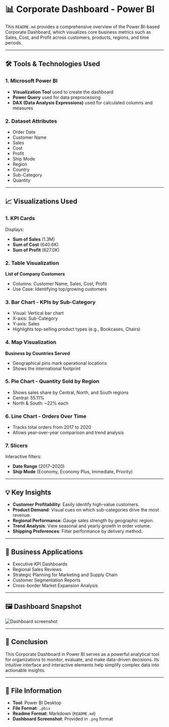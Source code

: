 
# 📊 Corporate Dashboard - Power BI

This `README.md` provides a comprehensive overview of the Power BI-based Corporate Dashboard, which visualizes core business metrics such as Sales, Cost, and Profit across customers, products, regions, and time periods.

---

## 🛠 Tools & Technologies Used

### 1. Microsoft Power BI
- **Visualization Tool** used to create the dashboard
- **Power Query** used for data preprocessing
- **DAX (Data Analysis Expressions)** used for calculated columns and measures

### 2. Dataset Attributes
- Order Date
- Customer Name
- Sales
- Cost
- Profit
- Ship Mode
- Region
- Country
- Sub-Category
- Quantity

---

## 📈 Visualizations Used

### 1. KPI Cards
Displays:
- **Sum of Sales** (1.3M)
- **Sum of Cost** (640.6K)
- **Sum of Profit** (627.0K)

### 2. Table Visualization
**List of Company Customers**
- Columns: Customer Name, Sales, Cost, Profit
- Use Case: Identifying top/growing customers

### 3. Bar Chart - KPIs by Sub-Category
- Visual: Vertical bar chart
- X-axis: Sub-Category
- Y-axis: Sales
- Highlights top-selling product types (e.g., Bookcases, Chairs)

### 4. Map Visualization
**Business by Countries Served**
- Geographical pins mark operational locations
- Shows the international footprint

### 5. Pie Chart - Quantity Sold by Region
- Shows sales share by Central, North, and South regions
- Central: 55.11%
- North & South: ~22% each

### 6. Line Chart - Orders Over Time
- Tracks total orders from 2017 to 2020
- Allows year-over-year comparison and trend analysis

### 7. Slicers
Interactive filters:
- **Date Range** (2017–2020)
- **Ship Mode** (Economy, Economy Plus, Immediate, Priority)

---

## 💡 Key Insights

- **Customer Profitability**: Easily identify high-value customers.
- **Product Demand**: Visual cues on which sub-categories drive the most revenue.
- **Regional Performance**: Gauge sales strength by geographic region.
- **Trend Analysis**: View seasonal and yearly growth in order volume.
- **Shipping Preferences**: Filter performance by delivery method.

---

## 🧭 Business Applications

- Executive KPI Dashboards
- Regional Sales Reviews
- Strategic Planning for Marketing and Supply Chain
- Customer Segmentation Reports
- Cross-border Market Expansion Analysis

---

## 🖼 Dashboard Snapshot

![Dashboard screenshot](DashboardscreenshotScreenshot(75).png)

---

## 📌 Conclusion

This Corporate Dashboard in Power BI serves as a powerful analytical tool for organizations to monitor, evaluate, and make data-driven decisions. Its intuitive interface and interactive elements help simplify complex data into actionable insights.

---

## 📂 File Information

- **Tool**: Power BI Desktop
- **File Format**: `.pbix`
- **Readme Format**: Markdown (`README.md`)
- **Dashboard Screenshot**: Provided in `.png` format
